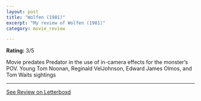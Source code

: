 ```yaml
---
layout: post
title: "Wolfen (1981)"
excerpt: "My review of Wolfen (1981)"
category: movie_review

---
```


**Rating:** 3/5

Movie predates Predator in the use of in-camera effects for the monster’s POV. Young Tom Noonan, Reginald VelJohnson, Edward James Olmos, and Tom Waits sightings

<hr>

[See Review on Letterboxd](https://boxd.it/3ieNIF)
